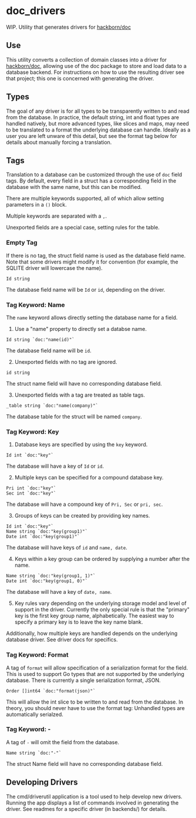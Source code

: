 # doc_drivers

WIP. Utility that generates drivers for [hackborn/doc](https://github.com/hackborn/doc)

## Use

This utility converts a collection of domain classes into a driver for [hackborn/doc](https://github.com/hackborn/doc), allowing use of the doc package to store and load data to a database backend. For instructions on how to use the resulting driver see that project; this one is concerned with generating the driver.

## Types

The goal of any driver is for all types to be transparently written to and read from the database. In practice, the default string, int and float types are handled natively, but more advanced types, like slices and maps, may need to be translated to a format the underlying database can handle. Ideally as a user you are left unware of this detail, but see the format tag below for details about manually forcing a translation.

## Tags

Translation to a database can be customized through the use of `doc` field tags. By default, every field in a struct has a corresponding field in the database with the same name, but this can be modified.

There are multiple keywords supported, all of which allow setting parameters in a `()` block.

Multiple keywords are separated with a `,`.

Unexported fields are a special case, setting rules for the table.

### Empty Tag

If there is no tag, the struct field name is used as the database field name. Note that some drivers might modify it for convention (for example, the SQLITE driver will lowercase the name).

```
Id string
```

The database field name will be `Id` or `id`, depending on the driver.

### Tag Keyword: Name

The `name` keyword allows directly setting the database name for a field.

1. Use a "name" property to directly set a databse name.

```
Id string `doc:"name(id)"`
```

The database field name will be `id`.

2. Unexported fields with no tag are ignored.

```
id string
```

The struct name field will have no corresponding database field.

3. Unexported fields with a tag are treated as table tags.

```
_table string `doc:"name(company)"`
```

The database table for the struct will be named `company`.

### Tag Keyword: Key

1. Database keys are specified by using the `key` keyword.

```
Id int `doc:"key"`
```

The database will have a key of `Id` or `id`.

2. Multiple keys can be specified for a compound database key.

```
Pri int `doc:"key"`
Sec int `doc:"key"`
```

The database will have a compound key of `Pri, Sec` or `pri, sec`.

3. Groups of keys can be created by providing key names.

```
Id int `doc:"key"`
Name string `doc:"key(group1)"`
Date int `doc:"key(group1)"`
```

The database will have keys of `id` and `name, date`.

4. Keys within a key group can be ordered by supplying a number after the name.

```
Name string `doc:"key(group1, 1)"`
Date int `doc:"key(group1, 0)"`
```

The database will have a key of `date, name`.

5. Key rules vary depending on the underlying storage model and level of support in the driver. Currently the only special rule is that the "primary" key is the first key group name, alphabetically. The easiest way to specify a primary key is to leave the key name blank.

Additionally, how multiple keys are handled depends on the underlying database driver. See driver docs for specifics.

### Tag Keyword: Format

A tag of `format` will allow specification of a serialization format for the field. This is used to support Go types that are not supported by the underlying database. There is currently a single serialization format, JSON.

```
Order []int64 `doc:"format(json)"`
```

This will allow the int slice to be written to and read from the database. In theory, you should never have to use the format tag: Unhandled types are automatically serialzed.

### Tag Keyword: -

A tag of `-` will omit the field from the database.

```
Name string `doc:"-"`
```

The struct Name field will have no corresponding database field.

## Developing Drivers

The cmd/driverutil application is a tool used to help develop new drivers. Running the app displays a list of commands involved in generating the driver. See readmes for a specific driver (in backends/) for details.
